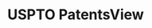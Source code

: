 ---
layout: default
bigquery: https://console.cloud.google.com/bigquery?p=patents-public-data&d=patentsview&page=dataset
citation: Attribution should be given to PatentsView for use, distribution, or derivative
  works.
code: https://github.com/CSSIP-AIR/PatentsView-Code-Snippets/
contributors: USPTO
cost: None
description: 'PatentsView includes US patent data including raw data (summaries, applications,
  pregrant applications), disambugations of inventors and assignees, and inventor
  gender estimates.  Also foreign priority data, # of figures and sheets, and government
  interest statements.'
documentation: https://patentsview.org/query/builder-faqs
last_edit: Mon, 04 Apr 2022 19:02:57 GMT
location: https://patentsview.org/
maintained_by: USPTO
record_creation_timestamp: 12/2/2020 17:20:46
schema_fields: '[''classification_level'', ''country'', ''reldocno'', ''exemplary'',
  ''application_id'', ''field_id'', ''series_code'', ''location_id'', ''term_disclaimer'',
  ''status'', ''disamb_inventor_id_20191231'', ''f102_date'', ''classification_data_source'',
  ''filename'', ''contract_award_number'', ''applicant_type'', ''relkind'', ''state'',
  ''organization'', ''rawinventor_id'', ''fname'', ''disamb_inventor_id_20200331'',
  ''disamb_inventor_id_20200630'', ''doctype'', ''name_last'', ''withdrawn'', ''disamb_inventor_id_20170808'',
  ''citation_id'', ''subgroup_id'', ''level_two'', ''disamb_assignee_id_20181127'',
  ''_102_date'', ''patent_id'', ''latitude'', ''rawlocation_id'', ''latlong'', ''role'',
  ''disamb_inventor_id_20200929'', ''disamb_assignee_id_20190820'', ''disamb_inventor_id_20171226'',
  ''publication_number'', ''_371_date'', ''section'', ''classification_value'', ''length'',
  ''disclaimer_date'', ''id'', ''attribution_status'', ''subsection_id'', ''dependent'',
  ''subclass'', ''classification_status'', ''ipc_class'', ''state_fips'', ''variety'',
  ''main_group'', ''subgroup'', ''sequence'', ''disamb_inventor_id_20170307'', ''num'',
  ''uuid'', ''ipc_version_indicator'', ''lapse_of_patent'', ''deceased'', ''section_id'',
  ''title'', ''longitude'', ''disamb_inventor_id_20201229'', ''lawyer_id'', ''disamb_assignee_id_20191008'',
  ''county'', ''lname'', ''text'', ''disamb_inventor_id_20190312'', ''group'', ''field_title'',
  ''disamb_inventor_id_20191008'', ''num_claims'', ''disamb_inventor_id_20171003'',
  ''group_id'', ''type'', ''disamb_assignee_id_20200929'', ''disamb_assignee_id_20200331'',
  ''country_transformed'', ''abstract'', ''designation'', ''mainclass_id'', ''doc_type'',
  ''name_first'', ''num_sheets'', ''disamb_inventor_id_20180528'', ''rel_id'', ''term_extension'',
  ''county_fips'', ''number'', ''disamb_assignee_id_20190312'', ''term_grant'', ''rawassignee_id'',
  ''organization_id'', ''kind'', ''date'', ''subclass_id'', ''f371_date'', ''symbol_position'',
  ''male_flag'', ''category'', ''sector_title'', ''gi_statement'', ''assignee_id'',
  ''city'', ''action_date'', ''disamb_assignee_id_20191231'', ''level_one'', ''disamb_inventor_id_20190820'',
  ''disamb_inventor_id_20181127'', ''rule_47'', ''name'', ''male'', ''num_figures'',
  ''latin_name'', ''subcategory_id'', ''category_id'', ''disamb_assignee_id_20200630'',
  ''level_three'', ''inventor_id'']'
shortname: patentsview
tags:
- disambiguation
- United States
- gender
terms_of_use: Creative Commons Attribution 4.0 International License.
timeframe: 1963-1999
title: USPTO PatentsView
uuid: cf1780b1-e265-4e49-8d1d-83b9cfe0fd9a
---